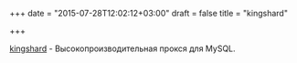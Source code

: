 +++
date = "2015-07-28T12:02:12+03:00"
draft = false
title = "kingshard"

+++

<p><a href="https://github.com/flike/kingshard">kingshard</a>&nbsp;- Высокопроизводительная прокся для MySQL.</p>

